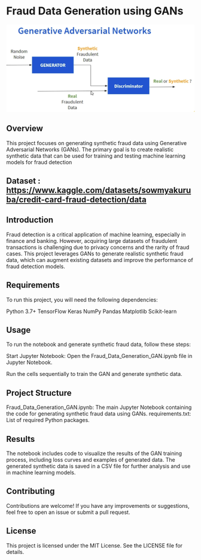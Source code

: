 # Fraud Data Generation using GANs
![screenshot](gan.png)
## Overview
This project focuses on generating synthetic fraud data using Generative Adversarial Networks (GANs). The primary goal is to create realistic synthetic data that can be used for training and testing machine learning models for fraud detection

## Dataset : https://www.kaggle.com/datasets/sowmyakuruba/credit-card-fraud-detection/data

## Introduction
Fraud detection is a critical application of machine learning, especially in finance and banking. However, acquiring large datasets of fraudulent transactions is challenging due to privacy concerns and the rarity of fraud cases. This project leverages GANs to generate realistic synthetic fraud data, which can augment existing datasets and improve the performance of fraud detection models.

## Requirements
To run this project, you will need the following dependencies:

Python 3.7+
TensorFlow
Keras
NumPy
Pandas
Matplotlib
Scikit-learn

## Usage
To run the notebook and generate synthetic fraud data, follow these steps:

Start Jupyter Notebook:
Open the Fraud_Data_Generation_GAN.ipynb file in Jupyter Notebook.

Run the cells sequentially to train the GAN and generate synthetic data.

## Project Structure
Fraud_Data_Generation_GAN.ipynb: The main Jupyter Notebook containing the code for generating synthetic fraud data using GANs.
requirements.txt: List of required Python packages.

## Results
The notebook includes code to visualize the results of the GAN training process, including loss curves and examples of generated data. The generated synthetic data is saved in a CSV file for further analysis and use in machine learning models.

## Contributing
Contributions are welcome! If you have any improvements or suggestions, feel free to open an issue or submit a pull request.

## License
This project is licensed under the MIT License. See the LICENSE file for details.

